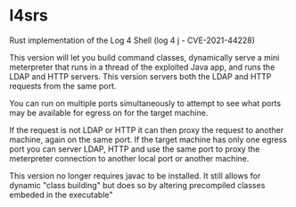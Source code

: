 # l4srs
Rust implementation of the Log 4 Shell (log 4 j - CVE-2021-44228)

This version will let you build command classes, dynamically serve
a mini meterpreter that runs in a thread of the exploited Java app,
and runs the LDAP and HTTP servers.  This version servers both the
LDAP and HTTP requests from the same port.

You can run on multiple ports simultaneously to attempt to see 
what ports may be available for egress on for the target machine.

If the request is not LDAP or HTTP it can then proxy the request
to another machine, again on the same port.  If the target machine
has only one egress port you can server LDAP, HTTP and use the same
port to proxy the meterpreter connection to another local port or
another machine.

This version no longer requires javac to be installed.  It still
allows for dynamic "class building" but does so by altering 
precompiled classes embeded in the executable"

